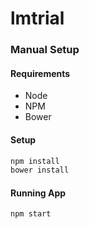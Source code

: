 # lmtrial

### Manual Setup

#### Requirements
- Node
- NPM
- Bower

#### Setup
```bash
npm install
bower install
```

#### Running App
```bash
npm start
```